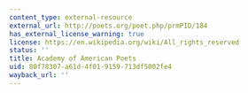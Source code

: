 ```yaml
---
content_type: external-resource
external_url: http://poets.org/poet.php/prmPID/184
has_external_license_warning: true
license: https://en.wikipedia.org/wiki/All_rights_reserved
status: ''
title: Academy of American Poets
uid: 80f78307-a61d-4f01-9159-713df5002fe4
wayback_url: ''
---
```

